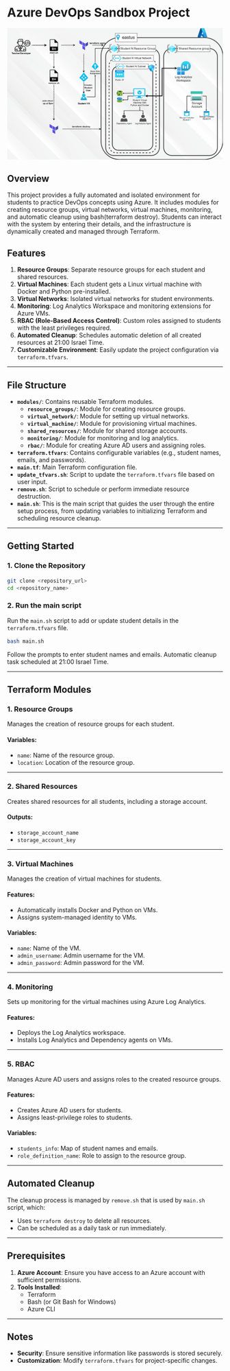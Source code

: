 # Azure DevOps Sandbox Project

![Project Architecture](devops-sandbox-diagram-done.gif)

## Overview
This project provides a fully automated and isolated environment for students to practice DevOps concepts using Azure. It includes modules for creating resource groups, virtual networks, virtual machines, monitoring, and automatic cleanup using bash(terraform destroy). Students can interact with the system by entering their details, and the infrastructure is dynamically created and managed through Terraform.

## Features
1. **Resource Groups**: Separate resource groups for each student and shared resources.
2. **Virtual Machines**: Each student gets a Linux virtual machine with Docker and Python pre-installed.
3. **Virtual Networks**: Isolated virtual networks for student environments.
4. **Monitoring**: Log Analytics Workspace and monitoring extensions for Azure VMs.
5. **RBAC (Role-Based Access Control)**: Custom roles assigned to students with the least privileges required.
6. **Automated Cleanup**: Schedules automatic deletion of all created resources at 21:00 Israel Time.
7. **Customizable Environment**: Easily update the project configuration via `terraform.tfvars`.

---

## File Structure
- **`modules/`**: Contains reusable Terraform modules.
  - **`resource_groups/`**: Module for creating resource groups.
  - **`virtual_network/`**: Module for setting up virtual networks.
  - **`virtual_machine/`**: Module for provisioning virtual machines.
  - **`shared_resources/`**: Module for shared storage accounts.
  - **`monitoring/`**: Module for monitoring and log analytics.
  - **`rbac/`**: Module for creating Azure AD users and assigning roles.
- **`terraform.tfvars`**: Contains configurable variables (e.g., student names, emails, and passwords).
- **`main.tf`**: Main Terraform configuration file.
- **`update_tfvars.sh`**: Script to update the `terraform.tfvars` file based on user input.
- **`remove.sh`**: Script to schedule or perform immediate resource destruction.
- **`main.sh`**: This is the main script that guides the user through the entire setup process, from updating variables to initializing Terraform and scheduling resource cleanup.

---

## Getting Started

### 1. Clone the Repository
```bash
git clone <repository_url>
cd <repository_name>
```

### 2. Run the main script
Run the `main.sh` script to add or update student details in the `terraform.tfvars` file.

```bash
bash main.sh
```
Follow the prompts to enter student names and emails. 
Automatic cleanup task scheduled at 21:00 Israel Time.

---

## Terraform Modules

### 1. **Resource Groups**
Manages the creation of resource groups for each student.

#### Variables:
- `name`: Name of the resource group.
- `location`: Location of the resource group.

---

### 2. **Shared Resources**
Creates shared resources for all students, including a storage account.

#### Outputs:
- `storage_account_name`
- `storage_account_key`

---

### 3. **Virtual Machines**
Manages the creation of virtual machines for students.

#### Features:
- Automatically installs Docker and Python on VMs.
- Assigns system-managed identity to VMs.

#### Variables:
- `name`: Name of the VM.
- `admin_username`: Admin username for the VM.
- `admin_password`: Admin password for the VM.

---

### 4. **Monitoring**
Sets up monitoring for the virtual machines using Azure Log Analytics.

#### Features:
- Deploys the Log Analytics workspace.
- Installs Log Analytics and Dependency agents on VMs.

---

### 5. **RBAC**
Manages Azure AD users and assigns roles to the created resource groups.

#### Features:
- Creates Azure AD users for students.
- Assigns least-privilege roles to students.

#### Variables:
- `students_info`: Map of student names and emails.
- `role_definition_name`: Role to assign to the resource group.

---

## Automated Cleanup
The cleanup process is managed by `remove.sh` that is used by `main.sh` script, which:
- Uses `terraform destroy` to delete all resources.
- Can be scheduled as a daily task or run immediately.

---

## Prerequisites
1. **Azure Account**: Ensure you have access to an Azure account with sufficient permissions.
2. **Tools Installed**:
   - Terraform
   - Bash (or Git Bash for Windows)
   - Azure CLI

---

## Notes
- **Security**: Ensure sensitive information like passwords is stored securely.
- **Customization**: Modify `terraform.tfvars` for project-specific changes.

